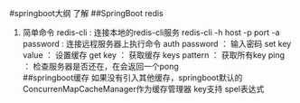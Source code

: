#springboot大纲 了解
##SpringBoot redis
 1. 简单命令
        redis-cli   :   连接本地的redis-cli服务
        redis-cli -h host -p port -a password : 连接远程服务器上执行命令
        auth password ： 输入密码
        set key value   ： 设置缓存
        get key ：   获取缓存
        keys  pattern  ： 获取所有key
        ping    ：   检查服务器是否还在，在会返回一个pong  
##springboot缓存
    如果没有引入其他缓存，springboot默认的ConcurrenMapCacheManager作为缓存管理器
    key支持 spel表达式